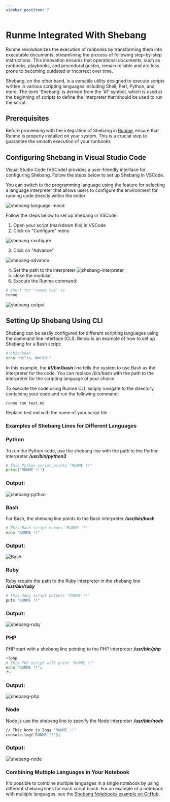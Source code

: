 ```yaml
---
sidebar_position: 7
---
```


# Runme Integrated With Shebang

Runme revolutionizes the execution of runbooks by transforming them into executable documents, streamlining the process of following step-by-step instructions. This innovation ensures that operational documents, such as runbooks, playbooks, and procedural guides, remain reliable and are less prone to becoming outdated or incorrect over time.

Shebang, on the other hand, is a versatile utility designed to execute scripts written in various scripting languages including Shell, Perl, Python, and more. The term 'Shebang' is derived from the '#!' symbol, which is used at the beginning of scripts to define the interpreter that should be used to run the script.

## Prerequisites

Before proceeding with the integration of Shebang in [Runme](/install#runme-cli), ensure that Runme is properly installed on your system. This is a crucial step to guarantee the smooth execution of your runbooks

## Configuring Shebang in Visual Studio Code

Visual Studio Code (VSCode) provides a user-friendly interface for configuring Shebang. Follow the steps below to set up Shebang in VSCode.

You can switch to the programming language using the feature for selecting a language interpreter that allows users to configure the environment for running code directly within the editor

![shebang-language-mood](../../static/img/shebang-language-mood.png)

Follow the steps below to set up Shebang in VSCode:

1. Open your script (markdown file) in VSCode
2. Click on "Configure" menu

![shebang-configure](../../static/img/shebang-configure.png)

3. Click on "Advance"

![shebang-advance](../../static/img/shebang-advanced.png)

4. Set the path to the interpreter
   ![shebang-interpreter](../../static/img/shebang-interpreters.png)
5. close the modular
6. Execute the Runme command:

```sh
# short for "runme tui" is 
runme
```

![shebang-output](../../static/img/shebang-output.png)

## Setting Up Shebang Using CLI

Shebang can be easily configured for different scripting languages using the command line interface (CLI). Below is an example of how to set up Shebang for a Bash script:

```sh
#!/bin/bash
echo "Hello, World!"
```

In this example, the **#!/bin/bash** line tells the system to use Bash as the interpreter for the code. You can replace /bin/bash with the path to the interpreter for the scripting language of your choice.

To execute the code using Runme CLI, simply navigate to the directory containing your code and run the following command:

```sh
runme run test.md
```

Replace test.md with the name of your script file.

### Examples of Shebang Lines for Different Languages

### Python

To run the Python code, use the shebang line with the path to the Python interpreter ***/usr/bin/python3***

```python
# This Python script prints "RUNME !!"
print("RUNME !!")
```

### Output:
![shebang-python](../../static/img/Shebang-python.png)

### Bash

For Bash, the shebang line points to the Bash interpreter ***/usr/bin/bash***

```sh
# This Bash script echoes "RUNME !!"
echo "RUNME !!"
```

### Output:
![Bash](../../static/img/shebang-bash.png)

### Ruby

Ruby require the path to the Ruby interpreter in the shebang line ***/usr/bin/ruby***

```sh
# This Ruby script outputs "RUNME !!"
puts "RUNME !!"
```

### Output:
![shebang-ruby](../../static/img/shebang-ruby.png)

### PHP

PHP start with a shebang line pointing to the PHP interpreter ***/usr/bin/php***

```sh
<?php
# This PHP script will print "RUNME !!"
echo "RUNME !!";
?>
```

### Output:
![shebang-php](../../static/img/shebang-php.png)

### Node

Node.js use the shebang line to specify the Node interpreter ***/usr/bin/node***

```sh
// This Node.js logs "RUNME !!"
console.log("RUNME !!");
```

### Output:
![shebang-node](../../static/img/shebang-node.png)

### Combining Multiple Languages in Your Notebook
It's possible to combine multiple languages in a single notebook by using different shebang lines for each script block. For an example of a notebook with multiple languages, see the [Shebang Notebooks example on GitHub](https://github.com/stateful/Shebang-Notebooks/blob/main/shebang-example.md).

